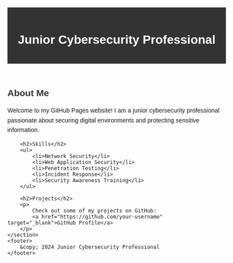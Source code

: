 <!DOCTYPE html>
<html lang="en">
<head>
    <meta charset="UTF-8">
    <meta name="viewport" content="width=device-width, initial-scale=1.0">
    <title>Junior Cybersecurity Professional</title>
    <style>
        body {
            font-family: Arial, sans-serif;
            margin: 20px;
        }
        header {
            text-align: center;
            padding: 20px;
            background-color: #333;
            color: #fff;
        }
        section {
            max-width: 800px;
            margin: auto;
        }
        h2 {
            color: #333;
        }
        p {
            line-height: 1.6;
        }
        footer {
            text-align: center;
            padding: 10px;
            background-color: #333;
            color: #fff;
            position: fixed;
            bottom: 0;
            width: 100%;
        }
    </style>
</head>
<body>
    <header>
        <h1>Junior Cybersecurity Professional</h1>
    </header>
    <section>
        <h2>About Me</h2>
        <p>
            Welcome to my GitHub Pages website! I am a junior cybersecurity professional passionate about securing digital environments and protecting sensitive information.
        </p>

        <h2>Skills</h2>
        <ul>
            <li>Network Security</li>
            <li>Web Application Security</li>
            <li>Penetration Testing</li>
            <li>Incident Response</li>
            <li>Security Awareness Training</li>
        </ul>

        <h2>Projects</h2>
        <p>
            Check out some of my projects on GitHub:
            <a href="https://github.com/your-username" target="_blank">GitHub Profile</a>
        </p>
    </section>
    <footer>
        &copy; 2024 Junior Cybersecurity Professional
    </footer>
</body>
</html>
